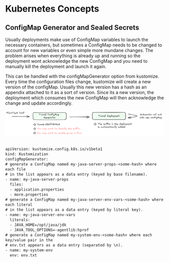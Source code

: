 # Kubernetes Concepts

## ConfigMap Generator and Sealed Secrets

Usually deployments make use of ConfigMap variables to launch the necessary 
containers, but sometimes a ConfigMap needs to be changed to account for new
variables or even simple more mundane changes. The problem arises when everything
is already up and running so the deployment wont acknowledge the new ConfigMap and
you need to manually kill the deployment and launch it again. 

This can be handled with the configMapGenerator option from kustomize. Every time 
the configuration files change, kustomize will create a new version of the configMap. 
Usually this new version has a hash as an appendix attached to it as a sort of 
version. Since its a new version, the deployment which consumes the new ConfigMap will 
then acknowledge the change and update accordingly.

![ConfigMap Generator workflow](images/ConfigMap%20Generator.png)

```

apiVersion: kustomize.config.k8s.io/v1beta1
kind: Kustomization
configMapGenerator:
# generate a ConfigMap named my-java-server-props-<some-hash> where each file
# in the list appears as a data entry (keyed by base filename).
- name: my-java-server-props
  files:
  - application.properties
  - more.properties
# generate a ConfigMap named my-java-server-env-vars-<some-hash> where each literal
# in the list appears as a data entry (keyed by literal key).
- name: my-java-server-env-vars
  literals:	
  - JAVA_HOME=/opt/java/jdk
  - JAVA_TOOL_OPTIONS=-agentlib:hprof
# generate a ConfigMap named my-system-env-<some-hash> where each key/value pair in the
# env.txt appears as a data entry (separated by \n).
- name: my-system-env
  env: env.txt

```
